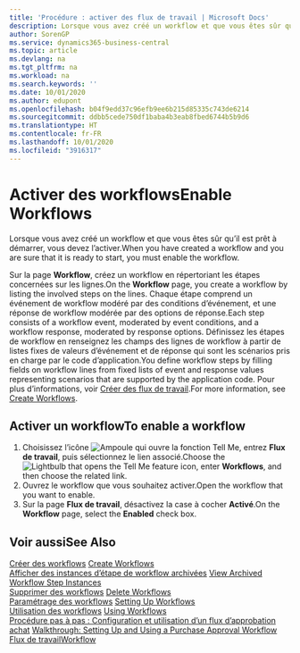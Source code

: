 ```yaml
---
title: 'Procédure : activer des flux de travail | Microsoft Docs'
description: Lorsque vous avez créé un workflow et que vous êtes sûr qu’il est prêt à démarrer, vous devez l’activer.
author: SorenGP
ms.service: dynamics365-business-central
ms.topic: article
ms.devlang: na
ms.tgt_pltfrm: na
ms.workload: na
ms.search.keywords: ''
ms.date: 10/01/2020
ms.author: edupont
ms.openlocfilehash: b04f9edd37c96efb9ee6b215d85335c743de6214
ms.sourcegitcommit: ddbb5cede750df1baba4b3eab8fbed6744b5b9d6
ms.translationtype: HT
ms.contentlocale: fr-FR
ms.lasthandoff: 10/01/2020
ms.locfileid: "3916317"
---
```

# <a name="enable-workflows"></a><span data-ttu-id="efc81-103">Activer des workflows</span><span class="sxs-lookup"><span data-stu-id="efc81-103">Enable Workflows</span></span>
<span data-ttu-id="efc81-104">Lorsque vous avez créé un workflow et que vous êtes sûr qu’il est prêt à démarrer, vous devez l’activer.</span><span class="sxs-lookup"><span data-stu-id="efc81-104">When you have created a workflow and you are sure that it is ready to start, you must enable the workflow.</span></span>  

 <span data-ttu-id="efc81-105">Sur la page **Workflow**, créez un workflow en répertoriant les étapes concernées sur les lignes.</span><span class="sxs-lookup"><span data-stu-id="efc81-105">On the **Workflow** page, you create a workflow by listing the involved steps on the lines.</span></span> <span data-ttu-id="efc81-106">Chaque étape comprend un événement de workflow modéré par des conditions d’événement, et une réponse de workflow modérée par des options de réponse.</span><span class="sxs-lookup"><span data-stu-id="efc81-106">Each step consists of a workflow event, moderated by event conditions, and a workflow response, moderated by response options.</span></span> <span data-ttu-id="efc81-107">Définissez les étapes de workflow en renseignez les champs des lignes de workflow à partir de listes fixes de valeurs d’événement et de réponse qui sont les scénarios pris en charge par le code d’application.</span><span class="sxs-lookup"><span data-stu-id="efc81-107">You define workflow steps by filling fields on workflow lines from fixed lists of event and response values representing scenarios that are supported by the application code.</span></span> <span data-ttu-id="efc81-108">Pour plus d’informations, voir [Créer des flux de travail](across-how-to-create-workflows.md).</span><span class="sxs-lookup"><span data-stu-id="efc81-108">For more information, see [Create Workflows](across-how-to-create-workflows.md).</span></span>  

## <a name="to-enable-a-workflow"></a><span data-ttu-id="efc81-109">Activer un workflow</span><span class="sxs-lookup"><span data-stu-id="efc81-109">To enable a workflow</span></span>  
1.  <span data-ttu-id="efc81-110">Choisissez l’icône ![Ampoule qui ouvre la fonction Tell Me](media/ui-search/search_small.png "Dites-moi ce que vous voulez faire"), entrez **Flux de travail**, puis sélectionnez le lien associé.</span><span class="sxs-lookup"><span data-stu-id="efc81-110">Choose the ![Lightbulb that opens the Tell Me feature](media/ui-search/search_small.png "Tell me what you want to do") icon, enter **Workflows**, and then choose the related link.</span></span>  
2.  <span data-ttu-id="efc81-111">Ouvrez le workflow que vous souhaitez activer.</span><span class="sxs-lookup"><span data-stu-id="efc81-111">Open the workflow that you want to enable.</span></span>  
3.  <span data-ttu-id="efc81-112">Sur la page **Flux de travail**, désactivez la case à cocher **Activé**.</span><span class="sxs-lookup"><span data-stu-id="efc81-112">On the **Workflow** page, select the **Enabled** check box.</span></span>  

## <a name="see-also"></a><span data-ttu-id="efc81-113">Voir aussi</span><span class="sxs-lookup"><span data-stu-id="efc81-113">See Also</span></span>  
 <span data-ttu-id="efc81-114">[Créer des workflows](across-how-to-create-workflows.md) </span><span class="sxs-lookup"><span data-stu-id="efc81-114">[Create Workflows](across-how-to-create-workflows.md) </span></span>  
 <span data-ttu-id="efc81-115">[Afficher des instances d’étape de workflow archivées](across-how-to-view-archived-workflow-step-instances.md) </span><span class="sxs-lookup"><span data-stu-id="efc81-115">[View Archived Workflow Step Instances](across-how-to-view-archived-workflow-step-instances.md) </span></span>  
 <span data-ttu-id="efc81-116">[Supprimer des workflows](across-how-to-delete-workflows.md) </span><span class="sxs-lookup"><span data-stu-id="efc81-116">[Delete Workflows](across-how-to-delete-workflows.md) </span></span>  
 <span data-ttu-id="efc81-117">[Paramétrage des workflows](across-set-up-workflows.md) </span><span class="sxs-lookup"><span data-stu-id="efc81-117">[Setting Up Workflows](across-set-up-workflows.md) </span></span>  
 <span data-ttu-id="efc81-118">[Utilisation des workflows](across-use-workflows.md) </span><span class="sxs-lookup"><span data-stu-id="efc81-118">[Using Workflows](across-use-workflows.md) </span></span>  
 <span data-ttu-id="efc81-119">[Procédure pas à pas : Configuration et utilisation d’un flux d’approbation achat](walkthrough-setting-up-and-using-a-purchase-approval-workflow.md) </span><span class="sxs-lookup"><span data-stu-id="efc81-119">[Walkthrough: Setting Up and Using a Purchase Approval Workflow](walkthrough-setting-up-and-using-a-purchase-approval-workflow.md) </span></span>  
 [<span data-ttu-id="efc81-120">Flux de travail</span><span class="sxs-lookup"><span data-stu-id="efc81-120">Workflow</span></span>](across-workflow.md)   
